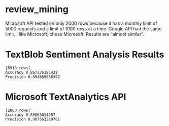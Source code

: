 # review_mining
Microsoft API tested on only 2000 rows because it has a monthly limit of 5000 requests and a limit of 1000 rows at a time.
Google API had the same limit, I like Microsoft, chose Microsoft.
Results are "almost similar". 

# TextBlob Sentiment Analysis Results
    [6918 rows]
    Accuracy 0.867236195432
    Precision 0.894869638352
# Microsoft TextAnalytics API
    [2000 rows]
    Accuracy 0.89863014257
    Precision 0.907563210781

